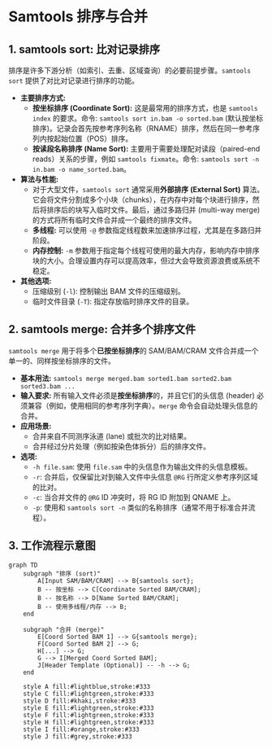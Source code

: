 # Samtools 排序与合并

## 1. samtools sort: 比对记录排序

排序是许多下游分析（如索引、去重、区域查询）的必要前提步骤。`samtools sort` 提供了对比对记录进行排序的功能。

*   **主要排序方式:**
    *   **按坐标排序 (Coordinate Sort):** 这是最常用的排序方式，也是 `samtools index` 的要求。命令: `samtools sort in.bam -o sorted.bam` (默认按坐标排序)。记录会首先按参考序列名称（RNAME）排序，然后在同一参考序列内按起始位置（POS）排序。
    *   **按读段名称排序 (Name Sort):** 主要用于需要处理配对读段（paired-end reads）关系的步骤，例如 `samtools fixmate`。命令: `samtools sort -n in.bam -o name_sorted.bam`。
*   **算法与性能:**
    *   对于大型文件，`samtools sort` 通常采用**外部排序 (External Sort)** 算法。它会将文件分割成多个小块（chunks），在内存中对每个块进行排序，然后将排序后的块写入临时文件。最后，通过多路归并 (multi-way merge) 的方式将所有临时文件合并成一个最终的排序文件。
    *   **多线程:** 可以使用 `-@` 参数指定线程数来加速排序过程，尤其是在多路归并阶段。
    *   **内存控制:** `-m` 参数用于指定每个线程可使用的最大内存，影响内存中排序块的大小。合理设置内存可以提高效率，但过大会导致资源浪费或系统不稳定。
*   **其他选项:**
    *   压缩级别 (`-l`): 控制输出 BAM 文件的压缩级别。
    *   临时文件目录 (`-T`): 指定存放临时排序文件的目录。

## 2. samtools merge: 合并多个排序文件

`samtools merge` 用于将多个**已按坐标排序**的 SAM/BAM/CRAM 文件合并成一个单一的、同样按坐标排序的文件。

*   **基本用法:** `samtools merge merged.bam sorted1.bam sorted2.bam sorted3.bam ...`
*   **输入要求:** 所有输入文件必须是**按坐标排序**的，并且它们的头信息 (header) 必须兼容（例如，使用相同的参考序列字典）。`merge` 命令会自动处理头信息的合并。
*   **应用场景:**
    *   合并来自不同测序泳道 (lane) 或批次的比对结果。
    *   合并经过分片处理（例如按染色体拆分）后的排序文件。
*   **选项:**
    *   `-h file.sam`: 使用 `file.sam` 中的头信息作为输出文件的头信息模板。
    *   `-r`: 合并后，仅保留比对到输入文件中头信息 `@RG` 行所定义参考序列区域的比对。
    *   `-c`: 当合并文件的 `@RG` ID 冲突时，将 RG ID 附加到 QNAME 上。
    *   `-p`: 使用和 `samtools sort -n` 类似的名称排序（通常不用于标准合并流程）。

## 3. 工作流程示意图

```mermaid
graph TD
    subgraph "排序 (sort)"
        A[Input SAM/BAM/CRAM] --> B{samtools sort};
        B -- 按坐标 --> C[Coordinate Sorted BAM/CRAM];
        B -- 按名称 --> D[Name Sorted BAM/CRAM];
        B -- 使用多线程/内存 --> B;
    end

    subgraph "合并 (merge)"
        E[Coord Sorted BAM 1] --> G{samtools merge};
        F[Coord Sorted BAM 2] --> G;
        H[...] --> G;
        G --> I[Merged Coord Sorted BAM];
        J[Header Template (Optional)] -- -h --> G;
    end

    style A fill:#lightblue,stroke:#333
    style C fill:#lightgreen,stroke:#333
    style D fill:#khaki,stroke:#333
    style E fill:#lightgreen,stroke:#333
    style F fill:#lightgreen,stroke:#333
    style H fill:#lightgreen,stroke:#333
    style I fill:#orange,stroke:#333
    style J fill:#grey,stroke:#333
``` 